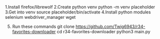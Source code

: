 1.Install firefox/librewolf
2.Create python venv
python -m venv placeholder
3.Get into venv
source placeholder/bin/activate
4.Install python modules
selenium
webdriver_manager
wget

5. Run these commands
git clone https://github.com/Twig6943/r34-favorites-downloader
cd r34-favorites-downloader
python3 main.py
